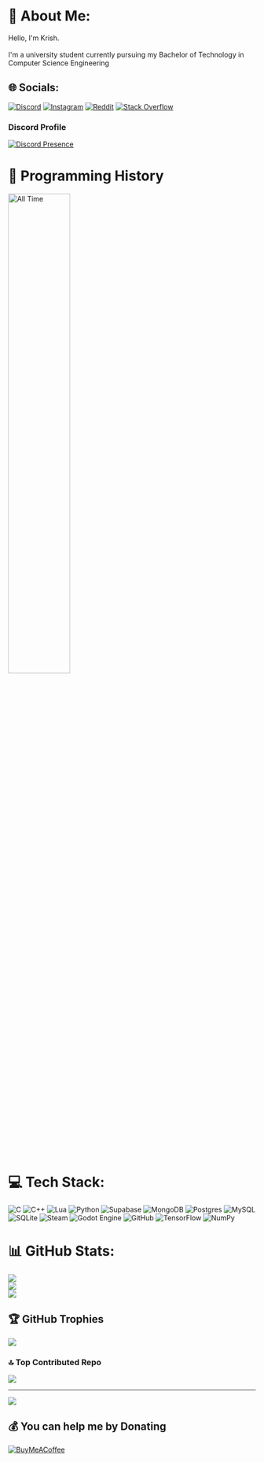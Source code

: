 # 💫 About Me:
Hello, I'm Krish.<br><br>I'm a university student currently pursuing my Bachelor of Technology in Computer Science Engineering<br>


## 🌐 Socials:
[![Discord](https://img.shields.io/badge/Discord-%237289DA.svg?logo=discord&logoColor=white)](https://discord.gg/https://discord.com/invite/KBjZm2ytU9) [![Instagram](https://img.shields.io/badge/Instagram-%23E4405F.svg?logo=Instagram&logoColor=white)](https://instagram.com/krishpy_chips) [![Reddit](https://img.shields.io/badge/Reddit-%23FF4500.svg?logo=Reddit&logoColor=white)](https://reddit.com/user/Jiggly-Balls) [![Stack Overflow](https://img.shields.io/badge/-Stackoverflow-FE7A16?logo=stack-overflow&logoColor=white)](https://stackoverflow.com/users/22124711) 
### Discord Profile
[![Discord Presence](https://lanyard.cnrad.dev/api/1022085572719808542)](https://discord.com/users/1022085572719808542)


# 📃 Programming History
<a href="https://wakatime.com/@Jiggly_Balls" target="_blank">
	<img width="50%" align="middle" alt="All Time" src="https://github-readme-stats.vercel.app/api/wakatime?username=Jiggly_Balls&border_radius=5px&theme=dark&bg_color=1f1f1f&border_color=1f1f1f&icon_color=58a6ff&show_icons=true&disable_animations=true&custom_title=Jiggly%20Balls%20History">
</a>

<br>

# 💻 Tech Stack:
![C](https://img.shields.io/badge/c-%2300599C.svg?style=flat&logo=c&logoColor=white) ![C++](https://img.shields.io/badge/c++-%2300599C.svg?style=flat&logo=c%2B%2B&logoColor=white) ![Lua](https://img.shields.io/badge/lua-%232C2D72.svg?style=flat&logo=lua&logoColor=white) ![Python](https://img.shields.io/badge/python-3670A0?style=flat&logo=python&logoColor=ffdd54) ![Supabase](https://img.shields.io/badge/Supabase-3ECF8E?style=flat&logo=supabase&logoColor=white) ![MongoDB](https://img.shields.io/badge/MongoDB-%234ea94b.svg?style=flat&logo=mongodb&logoColor=white) ![Postgres](https://img.shields.io/badge/postgres-%23316192.svg?style=flat&logo=postgresql&logoColor=white) ![MySQL](https://img.shields.io/badge/mysql-4479A1.svg?style=flat&logo=mysql&logoColor=white) ![SQLite](https://img.shields.io/badge/sqlite-%2307405e.svg?style=flat&logo=sqlite&logoColor=white) ![Steam](https://img.shields.io/badge/steam-%23000000.svg?style=flat&logo=steam&logoColor=white) ![Godot Engine](https://img.shields.io/badge/GODOT-%23FFFFFF.svg?style=flat&logo=godot-engine) ![GitHub](https://img.shields.io/badge/github-%23121011.svg?style=flat&logo=github&logoColor=white) ![TensorFlow](https://img.shields.io/badge/TensorFlow-%23FF6F00.svg?style=flat&logo=TensorFlow&logoColor=white) ![NumPy](https://img.shields.io/badge/numpy-%23013243.svg?style=flat&logo=numpy&logoColor=white)
# 📊 GitHub Stats:
![](https://github-readme-stats.vercel.app/api?username=Jiggly-Balls&theme=dark&hide_border=false&include_all_commits=true&count_private=true)<br/>
![](https://github-readme-streak-stats.herokuapp.com/?user=Jiggly-Balls&theme=dark&hide_border=false)<br/>
![](https://github-readme-stats.vercel.app/api/top-langs/?username=Jiggly-Balls&theme=dark&hide_border=false&include_all_commits=true&count_private=true&layout=compact)

## 🏆 GitHub Trophies
![](https://github-profile-trophy.vercel.app/?username=Jiggly-Balls&theme=onedark&no-frame=false&no-bg=true&margin-w=4)

### 🔝 Top Contributed Repo
![](https://github-contributor-stats.vercel.app/api?username=Jiggly-Balls&limit=5&theme=monokai&combine_all_yearly_contributions=true)

---
[![](https://visitcount.itsvg.in/api?id=Jiggly-Balls&icon=9&color=10)](https://visitcount.itsvg.in)

  ## 💰 You can help me by Donating
  [![BuyMeACoffee](https://img.shields.io/badge/Buy%20Me%20a%20Coffee-ffdd00?style=for-the-badge&logo=buy-me-a-coffee&logoColor=black)](https://buymeacoffee.com/https://studio.buymeacoffee.com/dashboard) 

  
<!-- Proudly created with GPRM ( https://gprm.itsvg.in ) -->